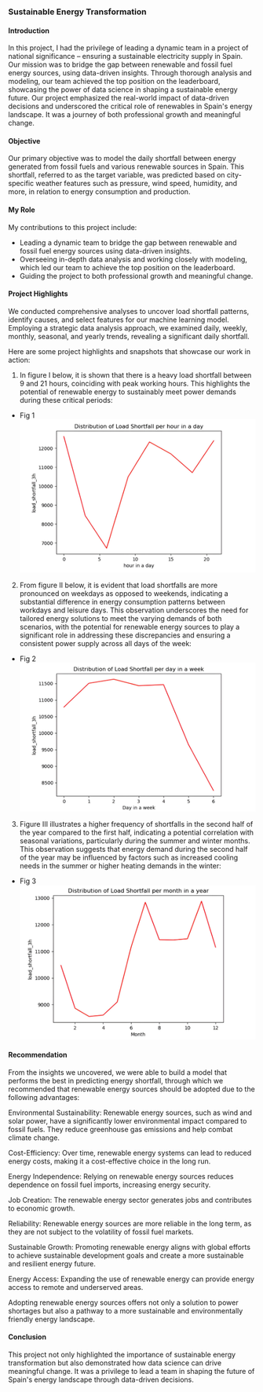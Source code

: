 ### Sustainable Energy Transformation

#### Introduction
In this project, I had the privilege of leading a dynamic team in a project of national significance – ensuring a sustainable electricity supply in Spain. Our mission was to bridge the gap between renewable and fossil fuel energy sources, using data-driven insights. Through thorough analysis and modeling, our team achieved the top position on the leaderboard, showcasing the power of data science in shaping a sustainable energy future. Our project emphasized the real-world impact of data-driven decisions and underscored the critical role of renewables in Spain's energy landscape. It was a journey of both professional growth and meaningful change.

#### Objective
Our primary objective was to model the daily shortfall between energy generated from fossil fuels and various renewable sources in Spain. This shortfall, referred to as the target variable, was predicted based on city-specific weather features such as pressure, wind speed, humidity, and more, in relation to energy consumption and production.

#### My Role

My contributions to this project include:

- Leading a dynamic team to bridge the gap between renewable and fossil fuel energy sources using data-driven insights.
- Overseeing in-depth data analysis and working closely with modeling, which led our team to achieve the top position on the leaderboard.
- Guiding the project to both professional growth and meaningful change.

#### Project Highlights

We conducted comprehensive analyses to uncover load shortfall patterns, identify causes, and select features for our machine learning model. Employing a strategic data analysis approach, we examined daily, weekly, monthly, seasonal, and yearly trends, revealing a significant daily shortfall.

Here are some project highlights and snapshots that showcase our work in action:

1. In figure I below, it is shown that there is a heavy load shortfall between 9 and 21 hours, coinciding with peak working hours. This highlights the potential of renewable energy to sustainably meet power demands during these critical periods:
- Fig 1
   ![Image 1](images/load_shortfall_hour.jpg)
2. From figure II below, it is evident that load shortfalls are more pronounced on weekdays as opposed to weekends, indicating a substantial difference in energy consumption patterns between workdays and leisure days. This observation underscores the need for tailored energy solutions to meet the varying demands of both scenarios, with the potential for renewable energy sources to play a significant role in addressing these discrepancies and ensuring a consistent power supply across all days of the week:
- Fig 2
   ![Image 2](images/load_shortfall_day.jpg)
3. Figure III illustrates a higher frequency of shortfalls in the second half of the year compared to the first half, indicating a potential correlation with seasonal variations, particularly during the summer and winter months. This observation suggests that energy demand during the second half of the year may be influenced by factors such as increased cooling needs in the summer or higher heating demands in the winter:
- Fig 3
   ![Image 3](images/load_shortfall_month.jpg)

#### Recommendation

From the insights we uncovered, we were able to build a model that performs the best in predicting energy shortfall, through which we recommended that renewable energy sources should be adopted due to the following advantages:

Environmental Sustainability: Renewable energy sources, such as wind and solar power, have a significantly lower environmental impact compared to fossil fuels. They reduce greenhouse gas emissions and help combat climate change.

Cost-Efficiency: Over time, renewable energy systems can lead to reduced energy costs, making it a cost-effective choice in the long run.

Energy Independence: Relying on renewable energy sources reduces dependence on fossil fuel imports, increasing energy security.

Job Creation: The renewable energy sector generates jobs and contributes to economic growth.

Reliability: Renewable energy sources are more reliable in the long term, as they are not subject to the volatility of fossil fuel markets.

Sustainable Growth: Promoting renewable energy aligns with global efforts to achieve sustainable development goals and create a more sustainable and resilient energy future.

Energy Access: Expanding the use of renewable energy can provide energy access to remote and underserved areas.

Adopting renewable energy sources offers not only a solution to power shortages but also a pathway to a more sustainable and environmentally friendly energy landscape.

#### Conclusion
This project not only highlighted the importance of sustainable energy transformation but also demonstrated how data science can drive meaningful change. It was a privilege to lead a team in shaping the future of Spain's energy landscape through data-driven decisions.
